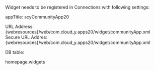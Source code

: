 Widget needs to be registered in Connections with following settings:

appTitle: scyCommunityApp20

URL Address: {webresources}/web/com.cloud_y.apps20/widget/communityApp.xml
Secure URL Addres: {webresources}/web/com.cloud_y.apps20/widget/communityApp.xml

DB table:

homepage.widgets
